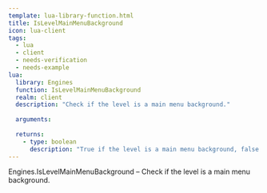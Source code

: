 ```yaml
---
template: lua-library-function.html
title: IsLevelMainMenuBackground
icon: lua-client
tags:
  - lua
  - client
  - needs-verification
  - needs-example
lua:
  library: Engines
  function: IsLevelMainMenuBackground
  realm: client
  description: "Check if the level is a main menu background."
  
  arguments:
  
  returns:
    - type: boolean
      description: "True if the level is a main menu background, false otherwise."
---
```


<div class="lua__search__keywords">
Engines.IsLevelMainMenuBackground &#x2013; Check if the level is a main menu background.
</div>
